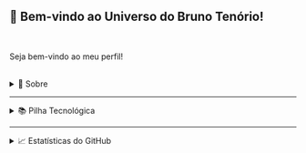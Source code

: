 ## 👋 Bem-vindo ao Universo do Bruno Tenório!

<br>

Seja bem-vindo ao meu perfil!

<br>

<details>
  <summary>👤 Sobre</summary>

  <a href="https://asmitbm.github.io/">
    <img src="https://uploaddeimagens.com.br/images/004/667/554/full/9.jpg?1700259110" width="100%" alt="Banner">
  </a>

  <br>
  
  🎓 Estudante de Bacharelado em Tecnologia da Informação na [UNIVESP](https://univesp.br/).
  
  💻 Desenvolvedor Front-End com experiência prática em **JavaScript/TypeScript**, **React.js**, **Vue.js** e **Next.js**.
  
  🔧 Desenvolvedor Full Stack em ascensão, com foco em **Node.js**, **Sequelize ORM** e **Express**, criando soluções inovadoras e eficientes para startups e grandes empresas.
  
  📚 Em constante aprendizado, explorando novas tecnologias e melhores práticas para otimizar a performance e a experiência do usuário na [Alura](https://www.alura.com.br/).
  
  🚀 Experiência no desenvolvimento de plataformas e otimização de processos, com foco em eficiência, usabilidade e inovação, ajudando empresas a alcançar resultados concretos.
  
  🤝 Colaborador ativo em equipes multidisciplinares, traduzindo requisitos técnicos em soluções práticas e escaláveis, sempre comprometido com a entrega de qualidade.
  
  <br>
  
  Quando não estou programando, estou produzindo música, praticando esportes ou torcendo pelo **São Paulo**.  
  Se quiser saber mais sobre mim ou simplesmente trocar ideias, fique à vontade para se conectar:
  
  <p align="center">
    <a href="https://www.linkedin.com/in/bruno-tenorio/" target="_blank" rel="noopener noreferrer">
      <img src="https://img.shields.io/badge/LinkedIn-0077B5?style=for-the-badge&logo=linkedin&logoColor=white" alt="LinkedIn">
    </a>
    <a href="mailto:tenoriobn@gmail.com" target="_blank" rel="noopener noreferrer">
      <img src="https://img.shields.io/badge/Gmail-D14836?style=for-the-badge&logo=gmail&logoColor=white" alt="Gmail">
    </a>
  </p>
</details>

---

<details>
  <summary>📚 Pilha Tecnológica</summary>

### 🚀 Linguagens
![HTML5](https://img.shields.io/badge/HTML5-E34F26?style=for-the-badge&logo=html5&logoColor=white)
![CSS3](https://img.shields.io/badge/CSS3-1572B6?style=for-the-badge&logo=css3&logoColor=white)
![SASS](https://img.shields.io/badge/Sass-CC6699?style=for-the-badge&logo=sass&logoColor=white)
![JavaScript](https://img.shields.io/badge/JavaScript-F7DF1E?style=for-the-badge&logo=javascript&logoColor=black)
![TypeScript](https://img.shields.io/badge/TypeScript-007ACC?style=for-the-badge&logo=typescript&logoColor=white)

### 🧩 Bibliotecas & Frameworks
![React.js](https://img.shields.io/badge/React-61DAFB?style=for-the-badge&logo=react&logoColor=black)
![Vue.js](https://img.shields.io/badge/Vue.js-4FC08D?style=for-the-badge&logo=vuedotjs&logoColor=white)
![Next.js](https://img.shields.io/badge/Next.js-000000?style=for-the-badge&logo=nextdotjs&logoColor=white)
![React Router](https://img.shields.io/badge/React_Router-CA4245?style=for-the-badge&logo=react-router&logoColor=white)
![React Query](https://img.shields.io/badge/React_Query-FF4154?style=for-the-badge&logo=ReactQuery&logoColor=white)
![Node.js](https://img.shields.io/badge/Node.js-339933?style=for-the-badge&logo=nodedotjs&logoColor=white)
![Express.js](https://img.shields.io/badge/Express.js-000000?style=for-the-badge&logo=express&logoColor=white)
![Sequelize](https://img.shields.io/badge/Sequelize-52B0E7?style=for-the-badge&logo=Sequelize&logoColor=white)
![JWT](https://img.shields.io/badge/JWT-000000?style=for-the-badge&logo=JSON%20web%20tokens&logoColor=white)
![Apollo GraphQL](https://img.shields.io/badge/Apollo_GraphQL-311C87?style=for-the-badge&logo=ApolloGraphQL&logoColor=white)
![GraphQL](https://img.shields.io/badge/GraphQL-E10098?style=for-the-badge&logo=graphql&logoColor=white)
![Chart.js](https://img.shields.io/badge/Chart.js-FF6384?style=for-the-badge&logo=chartdotjs&logoColor=white)

### 💻 Banco de Dados
![MySQL](https://img.shields.io/badge/MySQL-005C84?style=for-the-badge&logo=mysql&logoColor=white)
![MongoDB](https://img.shields.io/badge/MongoDB-4EA94B?style=for-the-badge&logo=mongodb&logoColor=white)
![SQLite](https://img.shields.io/badge/SQLite-003B57?style=for-the-badge&logo=sqlite&logoColor=white)
![PostgreSQL](https://img.shields.io/badge/PostgreSQL-316192?style=for-the-badge&logo=postgresql&logoColor=white)

### 🎨 Estilização & Design
![Styled Components](https://img.shields.io/badge/Styled--Components-DB7093?style=for-the-badge&logo=styled-components&logoColor=white)
![Storybook](https://img.shields.io/badge/Storybook-FF4785?style=for-the-badge&logo=storybook&logoColor=white)
![Bootstrap](https://img.shields.io/badge/Bootstrap-563D7C?style=for-the-badge&logo=bootstrap&logoColor=white)
![Bulma](https://img.shields.io/badge/Bulma-00D1B2?style=for-the-badge&logo=Bulma&logoColor=white)
![Tailwind CSS](https://img.shields.io/badge/Tailwind_CSS-38B2AC?style=for-the-badge&logo=tailwind-css&logoColor=white)
![Material UI](https://img.shields.io/badge/Material--UI-0081CB?style=for-the-badge&logo=material-ui&logoColor=white)

### 🛠️ Testes & Automação
![Cypress](https://img.shields.io/badge/Cypress-17202C?style=for-the-badge&logo=cypress&logoColor=white)
![Jest](https://img.shields.io/badge/Jest-C21325?style=for-the-badge&logo=jest&logoColor=white)

### 🧑‍💻 Ferramentas & Plataformas
![Figma](https://img.shields.io/badge/Figma-F24E1E?style=for-the-badge&logo=figma&logoColor=white)
![Canva](https://img.shields.io/badge/Canva-00C4CC?style=for-the-badge&logo=Canva&logoColor=white)
![GitHub](https://img.shields.io/badge/GitHub-100000?style=for-the-badge&logo=github&logoColor=white)
![Git](https://img.shields.io/badge/Git-F05032?style=for-the-badge&logo=git&logoColor=white)
![Vercel](https://img.shields.io/badge/Vercel-000000?style=for-the-badge&logo=vercel&logoColor=white)
![Netlify](https://img.shields.io/badge/Netlify-00C7B7?style=for-the-badge&logo=netlify&logoColor=white)
![Heroku](https://img.shields.io/badge/Heroku-430098?style=for-the-badge&logo=heroku&logoColor=white)
![Postman](https://img.shields.io/badge/Postman-FF6C37?style=for-the-badge&logo=Postman&logoColor=white)
![Insomnia](https://img.shields.io/badge/Insomnia-5849be?style=for-the-badge&logo=Insomnia&logoColor=white)
![WordPress](https://img.shields.io/badge/WordPress-21759B?style=for-the-badge&logo=wordpress&logoColor=white)

### 💻 Ambiente de Desenvolvimento
![VS Code](https://img.shields.io/badge/VS_Code-0078D4?style=for-the-badge&logo=visual%20studio%20code&logoColor=white)
![Windows](https://img.shields.io/badge/Windows-0078D6?style=for-the-badge&logo=windows&logoColor=white)
![Ubuntu](https://img.shields.io/badge/Ubuntu-E95420?style=for-the-badge&logo=ubuntu&logoColor=white)

### 📦 Gerenciadores de Pacotes
![NPM](https://img.shields.io/badge/NPM-CB3837?style=for-the-badge&logo=npm&logoColor=white)
![Yarn](https://img.shields.io/badge/Yarn-2C8EBB?style=for-the-badge&logo=yarn&logoColor=white)

</details>

---

<details>
  <summary>📈 Estatísticas do GitHub</summary>

<p align="center">
  <img width="48%" height="190px" src="https://github-readme-stats.vercel.app/api?username=tenoriobn&show_icons=true&hide_border=true&theme=material-palenight&locale=pt-br" alt="GitHub Stats">
  <img width="48%" height="190px" src="https://github-readme-streak-stats.herokuapp.com/?user=tenoriobn&hide_border=true&theme=material-palenight&locale=pt-br" alt="GitHub Streak">
</p>

<p align="center">
  <img height="190" src="https://github-readme-stats.vercel.app/api/top-langs/?username=tenoriobn&layout=compact&hide_border=true&theme=material-palenight&locale=pt-br"  alt="GitHub Languages" />
</p>

</details>
